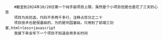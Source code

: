         #截至到2024年10/20日第一个纯手敲项目上限，虽然是个小项目但是也是花了三天的心思
        项目为尚优选，代码不多两千多行，注释占百分之二十
        项目技术也是很基础的，为的是巩固基础，只用到了前端三剑客,html+less+javascript
        我接下来会写下一个项目不知道会用多长时间
